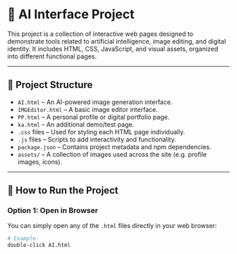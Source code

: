 # 🧠 AI Interface Project

This project is a collection of interactive web pages designed to demonstrate tools related to artificial intelligence, image editing, and digital identity. It includes HTML, CSS, JavaScript, and visual assets, organized into different functional pages.

---

## 📁 Project Structure

- `AI.html` – An AI-powered image generation interface.
- `IMGEditor.html` – A basic image editor interface.
- `PP.html` – A personal profile or digital portfolio page.
- `ka.html` – An additional demo/test page.
- `.css` files – Used for styling each HTML page individually.
- `.js` files – Scripts to add interactivity and functionality.
- `package.json` – Contains project metadata and npm dependencies.
- `assets/` – A collection of images used across the site (e.g. profile images, icons).

---

## 🚀 How to Run the Project

### Option 1: Open in Browser

You can simply open any of the `.html` files directly in your web browser:

```bash
# Example:
double-click AI.html
